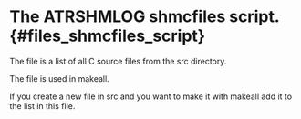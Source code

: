 The ATRSHMLOG shmcfiles script.  {#files_shmcfiles_script}
====================================

The file is a list of all C source files 
from the src directory.

The file is used in makeall.

If you create a new file in src and you want to make it with makeall add it to
the list  in this file.



